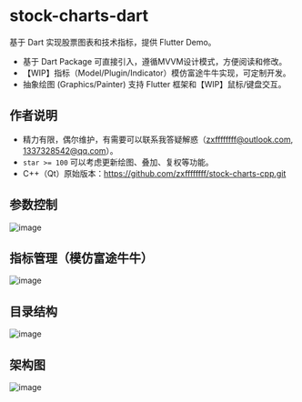 # stock-charts-dart
基于 Dart 实现股票图表和技术指标，提供 Flutter Demo。
- 基于 Dart Package 可直接引入，遵循MVVM设计模式，方便阅读和修改。
- 【WIP】指标（Model/Plugin/Indicator）模仿富途牛牛实现，可定制开发。
- 抽象绘图 (Graphics/Painter) 支持 Flutter 框架和【WIP】鼠标/键盘交互。

## 作者说明
- 精力有限，偶尔维护，有需要可以联系我答疑解惑（zxffffffff@outlook.com, 1337328542@qq.com）。
- `star >= 100` 可以考虑更新绘图、叠加、复权等功能。
- C++（Qt）原始版本：https://github.com/zxffffffff/stock-charts-cpp.git

## 参数控制
![image](https://github.com/zxffffffff/stock-charts-cpp/blob/main/doc/stock-chart-0.png)

## 指标管理（模仿富途牛牛）
![image](https://github.com/zxffffffff/stock-charts-cpp/blob/main/doc/stock-chart-1.png)

## 目录结构
![image](https://github.com/zxffffffff/stock-charts-cpp/blob/main/doc/stock-chart-src.png)

## 架构图
![image](https://github.com/zxffffffff/stock-charts-cpp/blob/main/doc/architecture.png)
